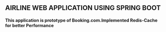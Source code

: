 ## AIRLINE WEB APPLICATION USING SPRING BOOT

#### This application is prototype of Booking.com.Implemented Redis-Cache for better Performance
